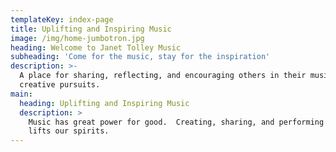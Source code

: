 ```yaml
---
templateKey: index-page
title: Uplifting and Inspiring Music
image: /img/home-jumbotron.jpg
heading: Welcome to Janet Tolley Music
subheading: 'Come for the music, stay for the inspiration'
description: >-
  A place for sharing, reflecting, and encouraging others in their musical and
  creative pursuits.  
main:
  heading: Uplifting and Inspiring Music
  description: >
    Music has great power for good.  Creating, sharing, and performing music
    lifts our spirits.
---
```



